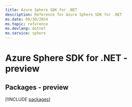 ```yaml
---
title: Azure Sphere SDK for .NET
description: Reference for Azure Sphere SDK for .NET
ms.date: 09/30/2024
ms.topic: reference
ms.devlang: dotnet
ms.service: sphere
---
```

# Azure Sphere SDK for .NET - preview
## Packages - preview
[!INCLUDE [packages](sphere-index.md)]